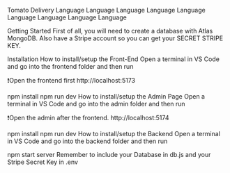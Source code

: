 Tomato Delivery
Language Language Language Language Language Language Language Language Language



Getting Started
First of all, you will need to create a database with Atlas MongoDB.
Also have a Stripe account so you can get your SECRET STRIPE KEY.


Installation
How to install/setup the Front-End
Open a terminal in VS Code and go into the frontend folder and then run

❗Open the frontend first http://localhost:5173

npm install
npm run dev
How to install/setup the Admin Page
Open a terminal in VS Code and go into the admin folder and then run

❗Open the admin after the frontend. http://localhost:5174

npm install
npm run dev
How to install/setup the Backend
Open a terminal in VS Code and go into the backend folder and then run

npm start server
 Remember to include your Database in db.js and your Stripe Secret Key in .env

